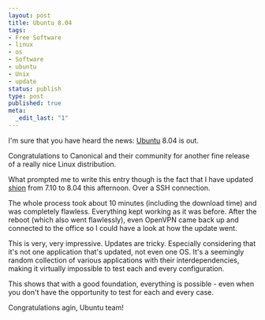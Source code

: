 ```yaml
---
layout: post
title: Ubuntu 8.04
tags:
- Free Software
- linux
- os
- Software
- ubuntu
- Unix
- update
status: publish
type: post
published: true
meta:
  _edit_last: "1"
---
```

I'm sure that you have heard the news: <a href="http://www.ubuntu.com">Ubuntu</a> 8.04 is out.

Congratulations to Canonical and their community for another fine release of a really nice Linux distribution.

What prompted me to write this entry though is the fact that I have updated <a href="http://www.gnegg.ch/2006/07/computers-under-my-command-issue-1-shion/">shion</a> from 7.10 to 8.04 this afternoon. Over a SSH connection.

The whole process took about 10 minutes (including the download time) and was completely flawless. Everything kept working as it was before. After the reboot (which also went flawlessly), even OpenVPN came back up and connected to the office so I could have a look at how the update went.

This is very, very impressive. Updates are tricky. Especially considering that it's not one application that's updated, not even one OS. It's a seemingly random collection of various applications with their interdependencies, making it virtually impossible to test each and every configuration.

This shows that with a good foundation, everything is possible - even when you don't have the opportunity to test for each and every case.

Congratulations agin, Ubuntu team!
